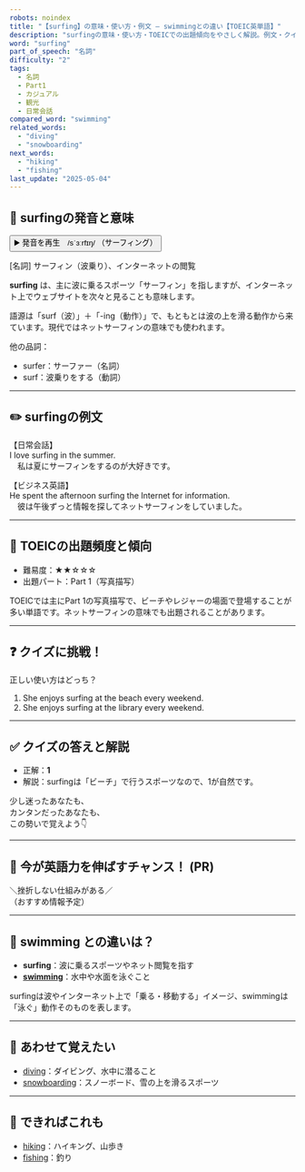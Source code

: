 ```yaml
---
robots: noindex
title: "【surfing】の意味・使い方・例文 ― swimmingとの違い【TOEIC英単語】"
description: "surfingの意味・使い方・TOEICでの出題傾向をやさしく解説。例文・クイズ付きでswimmingとの違いもわかりやすく学べます。"
word: "surfing"
part_of_speech: "名詞"
difficulty: "2"
tags:
  - 名詞
  - Part1
  - カジュアル
  - 観光
  - 日常会話
compared_word: "swimming"
related_words:
  - "diving"
  - "snowboarding"
next_words:
  - "hiking"
  - "fishing"
last_update: "2025-05-04"
---
```


## 🔰 surfingの発音と意味

<button class="play-audio" onclick="playTTS('surfing')">
  <span class="play-audio-main">
    ▶️ 発音を再生　/sˈɜːrfɪŋ/
  </span>
  <span class="play-audio-sub">
    （サーフィング）
  </span>
</button>

[名詞] サーフィン（波乗り）、インターネットの閲覧

**surfing** は、主に波に乗るスポーツ「サーフィン」を指しますが、インターネット上でウェブサイトを次々と見ることも意味します。

語源は「surf（波）」＋「-ing（動作）」で、もともとは波の上を滑る動作から来ています。現代ではネットサーフィンの意味でも使われます。

他の品詞：  
- surfer：サーファー（名詞）
- surf：波乗りをする（動詞）

---

## ✏️ surfingの例文

【日常会話】  
I love surfing in the summer.  
　私は夏にサーフィンをするのが大好きです。

【ビジネス英語】  
He spent the afternoon surfing the Internet for information.  
　彼は午後ずっと情報を探してネットサーフィンをしていました。

---

## 🎯 TOEICの出題頻度と傾向

- 難易度：★★☆☆☆
- 出題パート：Part 1（写真描写）

TOEICでは主にPart 1の写真描写で、ビーチやレジャーの場面で登場することが多い単語です。ネットサーフィンの意味でも出題されることがあります。

---

## ❓ クイズに挑戦！

正しい使い方はどっち？

1. She enjoys surfing at the beach every weekend.  
2. She enjoys surfing at the library every weekend.

---

## ✅ クイズの答えと解説

- 正解：**1**
- 解説：surfingは「ビーチ」で行うスポーツなので、1が自然です。

少し迷ったあなたも、  
カンタンだったあなたも、  
この勢いで覚えよう👇️

---

## 🚀 今が英語力を伸ばすチャンス！ (PR)

<div class="info-center">
＼挫折しない仕組みがある／<br>  
（おすすめ情報予定）
</div>

---

## 🤔  swimming との違いは？

- **surfing**：波に乗るスポーツやネット閲覧を指す
- **[swimming](/word/swimming/)**：水中や水面を泳ぐこと

surfingは波やインターネット上で「乗る・移動する」イメージ、swimmingは「泳ぐ」動作そのものを表します。

---

## 🧩 あわせて覚えたい

- [diving](/word/diving/)：ダイビング、水中に潜ること
- [snowboarding](/word/snowboarding/)：スノーボード、雪の上を滑るスポーツ

---

## 📖 できればこれも

- [hiking](/word/hiking/)：ハイキング、山歩き
- [fishing](/word/fishing/)：釣り

<!-- cvid: aid02_bid35 -->
